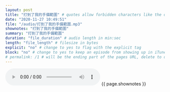 ```yaml
---
layout: post
title: "打到了我的手備範圍" # quotes allow forbidden characters like the colon
date: "2020-11-27 10:49:51"
file: "/audio/打到了我的手備範圍.mp3"
shownotes: "打到了我的手備範圍"
summary: "打到了我的手備範圍"
duration: "file_duration" # audio length in min:sec
length: "file_length" # filesize in bytes
explicit: "no" # change to yes to flag with the explicit tag
block: "no" # change to yes to keep an episode from showing up in iTunes
# permalink: /1 # will be the ending part of the pages URL, delete to default to the title
---
```


<audio controls>
<source src="{{site.url}}{{site.baseurl}}{{ page.file }}" type="audio/x-mp3">
Your browser does not support the audio element.
</audio>
{{ page.shownotes }}
